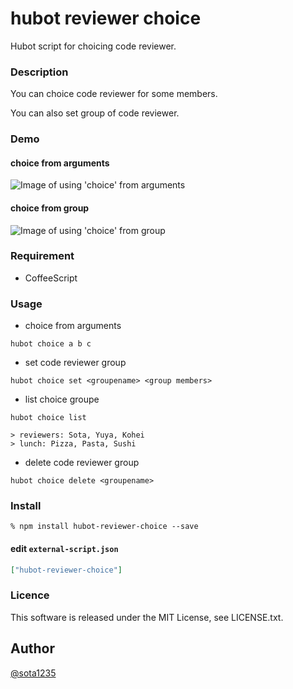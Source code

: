 hubot reviewer choice
====

Hubot script for choicing code reviewer.

### Description

You can choice code reviewer for some members.

You can also set group of code reviewer.

### Demo

#### choice from arguments

![Image of using 'choice' from arguments]()

#### choice from group

![Image of using 'choice' from group]()

### Requirement

- CoffeeScript

### Usage

- choice from arguments

```
hubot choice a b c
```

- set code reviewer group

```
hubot choice set <groupename> <group members>
```

- list choice groupe

```
hubot choice list

> reviewers: Sota, Yuya, Kohei
> lunch: Pizza, Pasta, Sushi
```

- delete code reviewer group

```
hubot choice delete <groupename>
```

### Install

```shell
% npm install hubot-reviewer-choice --save
```

#### edit `external-script.json`

```json
["hubot-reviewer-choice"]
```

### Licence

This software is released under the MIT License, see LICENSE.txt.

## Author

[@sota1235](https://github.com/sota1235)
